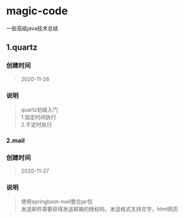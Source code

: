 # magic-code
一些高级java技术总结

## 1.quartz
### 创建时间
> 2020-11-26
### 说明
> quartz初级入门<br>
>1.指定时间执行<br>
>2.不定时执行


### 2.mail
### 创建时间
> 2020-11-27
### 说明
> 使用springboot-mail整合jar包<br>
> 发送邮件需要获得发送邮箱的授权码，发送格式支持文字，html网页
